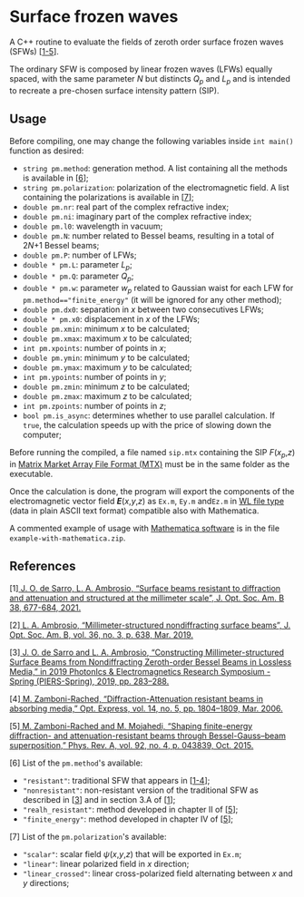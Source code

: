# Surface frozen waves
A C++ routine to evaluate the fields of zeroth order surface frozen waves (SFWs) [[1-5](#references)].

The ordinary SFW is composed by linear frozen waves (LFWs) equally spaced, with the same parameter *N* but distincts *Q*<sub>*p*</sub> and *L*<sub>*p*</sub> and is intended to recreate a pre-chosen surface intensity pattern (SIP).

## Usage
Before compiling, one may change the following variables inside ```int main()``` function as desired:

- ```string pm.method```: generation method. A list containing all the methods is available in [[6](#references)];
- ```string pm.polarization```: polarization of the electromagnetic field. A list containing the polarizations is available in [[7](#references)];
- ```double pm.nr```: real part of the complex refractive index;
- ```double pm.ni```: imaginary part of the complex refractive index;
- ```double pm.l0```: wavelength in vacuum;
- ```double pm.N```: number related to Bessel beams, resulting in a total of 2*N*+1 Bessel beams;
- ```double pm.P```: number of LFWs;
- ```double * pm.L```: parameter *L*<sub>*p*</sub>;
- ```double * pm.Q```: parameter *Q*<sub>*p*</sub>;
- ```double * pm.w```: parameter *w*<sub>*p*</sub> related to Gaussian waist for each LFW for ```pm.method=="finite_energy"``` (it will be ignored for any other method);
- ```double pm.dx0```: separation in *x* between two consecutives LFWs;
- ```double * pm.x0```: displacement in *x* of the LFWs;
- ```double pm.xmin```: minimum *x* to be calculated;
- ```double pm.xmax```: maximum *x* to be calculated;
- ```int pm.xpoints```: number of points in *x*;
- ```double pm.ymin```: minimum *y* to be calculated;
- ```double pm.ymax```: maximum *y* to be calculated;
- ```int pm.ypoints```: number of points in *y*;
- ```double pm.zmin```: minimum *z* to be calculated;
- ```double pm.zmax```: maximum *z* to be calculated;
- ```int pm.zpoints```: number of points in *z*;
- ```bool pm.is_async```: determines whether to use parallel calculation. If ```true```, the calculation speeds up with the price of slowing down the computer;

Before running the compiled, a file named ```sip.mtx``` containing the SIP *F*(*x*<sub>*p*</sub>,*z*) in <a href="https://math.nist.gov/MatrixMarket/formats.html">Matrix Market Array File Format (MTX)</a> must be in the same folder as the executable.

Once the calculation is done, the program will export the components of the electromagnetic vector field ***E***(*x*,*y*,*z*) as ```Ex.m```, ```Ey.m``` and```Ez.m``` in <a href="https://reference.wolfram.com/language/ref/format/WL.html">WL file type</a> (data in plain ASCII text format) compatible also with Mathematica.

A commented example of usage with <a href="https://www.wolfram.com/mathematica/">Mathematica software</a> is in the file ```example-with-mathematica.zip```.

## References
[1]<a href="https://doi.org/10.1364/JOSAB.412756"> J. O. de Sarro, L. A. Ambrosio, “Surface beams resistant to diffraction and attenuation and structured at the millimeter scale”, J. Opt. Soc. Am. B 38, 677-684, 2021.</a>

[2]<a href="https://doi.org/10.1364/JOSAB.36.000638"> L. A. Ambrosio, “Millimeter-structured nondiffracting surface beams”, J. Opt. Soc. Am. B, vol. 36, no. 3, p. 638, Mar. 2019.</a>

[3]<a href="https://doi.org/10.1109/PIERS-Spring46901.2019.9017377"> J. O. de Sarro and L. A. Ambrosio, “Constructing Millimeter-structured Surface Beams from Nondiffracting Zeroth-order Bessel Beams in Lossless Media,” in 2019 PhotonIcs & Electromagnetics Research Symposium - Spring (PIERS-Spring), 2019, pp. 283–288.</a>

[4]<a href="https://doi.org/10.1364/OE.14.001804"> M. Zamboni-Rached, “Diffraction-Attenuation resistant beams in absorbing media,” Opt. Express, vol. 14, no. 5, pp. 1804–1809, Mar. 2006.</a>

[5]<a href="https://doi.org/10.1103/PhysRevA.92.043839"> M. Zamboni-Rached and M. Mojahedi, “Shaping finite-energy diffraction- and attenuation-resistant beams through Bessel-Gauss–beam superposition,” Phys. Rev. A, vol. 92, no. 4, p. 043839, Oct. 2015.</a>

[6] List of the ```pm.method```'s available:
- ```"resistant"```: traditional SFW that appears in [[1-4](#references)];
- ```"nonresistant"```: non-resistant version of the traditional SFW as described in [[3](#references)] and in section 3.A of [[1](#references)];
- ```"realh_resistant"```: method developed in chapter II of [[5](#references)];
- ```"finite_energy"```: method developed in chapter IV of [[5](#references)];

[7] List of the ```pm.polarization```'s available:
- ```"scalar"```: scalar field *ψ*(*x*,*y*,*z*) that will be exported in ```Ex.m```;
- ```"linear"```: linear polarized field in *x* direction;
- ```"linear_crossed"```: linear cross-polarized field alternating between *x* and *y* directions;